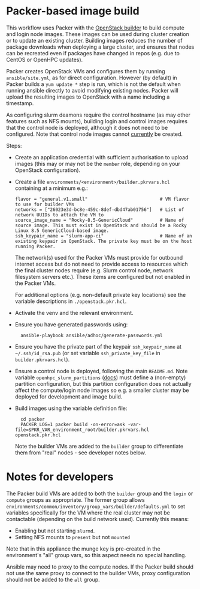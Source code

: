 # Packer-based image build

This workflow uses Packer with the [OpenStack builder](https://www.packer.io/plugins/builders/openstack) to build compute and login node images. These images can be used during cluster creation or to update an existing cluster. Building images reduces the number of package downloads when deploying a large cluster, and ensures that nodes can be recreated even if packages have changed in repos (e.g. due to CentOS or OpenHPC updates).

Packer creates OpenStack VMs and configures them by running `ansible/site.yml`, as for direct configuration. However (by default) in Packer builds a `yum update *` step is run, which is not the default when running ansible directly to avoid modifying existing nodes. Packer will upload the resulting images to OpenStack with a name including a timestamp.

As configuring slurm deamons require the control hostname (as may other features such as NFS mounts), building login and control images requires that the control node is deployed, although it does not need to be configured. Note that control node images cannot [currently](https://github.com/stackhpc/ansible-slurm-appliance/issues/133) be created.

Steps:

- Create an application credential with sufficient authorisation to upload images (this may or may not be the `member` role, depending on your OpenStack configuration).
- Create a file `environments/<environment>/builder.pkrvars.hcl` containing at a minimum e.g.:
  
  ```hcl
  flavor = "general.v1.small"                           # VM flavor to use for builder VMs
  networks = ["26023e3d-bc8e-459c-8def-dbd47ab01756"]   # List of network UUIDs to attach the VM to
  source_image_name = "Rocky-8.5-GenericCloud"          # Name of source image. This must exist in OpenStack and should be a Rocky Linux 8.5 GenericCloud-based image.
  ssh_keypair_name = "slurm-app-ci"                     # Name of an existing keypair in OpenStack. The private key must be on the host running Packer.
  ```
  
  The network(s) used for the Packer VMs must provide for outbound internet access but do not need to provide access to resources which the final cluster nodes require (e.g. Slurm control node, network filesystem servers etc.). These items are configured but not enabled in the Packer VMs.
  
  For additional options (e.g. non-default private key locations) see the variable descriptions in `./openstack.pkr.hcl`.

- Activate the venv and the relevant environment.
- Ensure you have generated passwords using:

        ansible-playbook ansible/adhoc/generate-passwords.yml

- Ensure you have the private part of the keypair `ssh_keypair_name` at `~/.ssh/id_rsa.pub` (or set variable `ssh_private_key_file` in `builder.pkrvars.hcl`).

- Ensure a control node is deployed, following the main `README.md`. Note variable `openhpc_slurm_partitions` ([docs](https://github.com/stackhpc/ansible-role-openhpc/#slurmconf)) must define a (non-empty) partition configuration, but this partition configuration does not actually affect the compute/login node images so e.g. a smaller cluster may be deployed for development and image build.

- Build images using the variable definition file:

        cd packer
        PACKER_LOG=1 packer build -on-error=ask -var-file=$PKR_VAR_environment_root/builder.pkrvars.hcl openstack.pkr.hcl

  Note the builder VMs are added to the `builder` group to differentiate them from "real" nodes - see developer notes below.

# Notes for developers

The Packer build VMs are added to both the `builder` group and the `login` or `compute` groups as appropriate. The former group allows `environments/common/inventory/group_vars/builder/defaults.yml` to set variables specifically for the VM where the real cluster may not be contactable (depending on the build network used). Currently this means:
- Enabling but not starting `slurmd`.
- Setting NFS mounts to `present` but not `mounted`

Note that in this appliance the munge key is pre-created in the environment's "all" group vars, so this aspect needs no special handling.

Ansible may need to proxy to the compute nodes. If the Packer build should not use the same proxy to connect to the builder VMs, proxy configuration should not be added to the `all` group.
